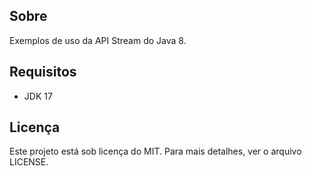 ## Sobre
Exemplos de uso da API Stream do Java 8.

## Requisitos
* JDK 17

## Licença
Este projeto está sob licença do MIT. Para mais detalhes, ver o arquivo LICENSE.
